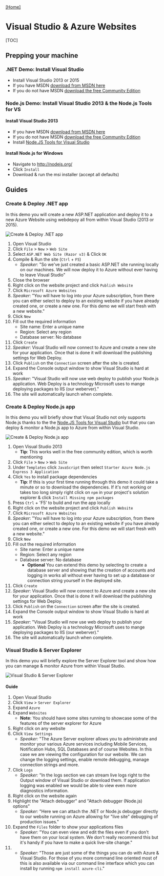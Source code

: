 [[Home]](../../README.html)

# Visual Studio & Azure Websites

[TOC]

## Prepping your machine

### .NET Demo: Install Visual Studio

* Install Visual Studio 2013 or 2015
* If you have MSDN [download from MSDN here](https://msdn.microsoft.com/en-us/subscriptions/downloads/)
* If you do not have MSDN [download the free Community Edition](http://www.visualstudio.com/en-us/products/visual-studio-community-vs.aspx)

### Node.js Demo: Install Visual Studio 2013 & the Node.js Tools for VS

#### Install Visual Studio 2013
* If you have MSDN [download from MSDN here](https://msdn.microsoft.com/en-us/subscriptions/downloads/)
* If you do not have MSDN [download the free Community Edition](http://www.visualstudio.com/en-us/products/visual-studio-community-vs.aspx)
* Install [Node.JS Tools for Visual Studio](https://nodejstools.codeplex.com/)

#### Install Node.js for Windows

- Navigate to http://nodejs.org/
- Click `Install`
- Download & run the msi installer (accept all defaults)

## Guides

### Create & Deploy .NET app

In this demo you will create a new ASP.NET application and deploy it to a new Azure Website using webdepoy all from within Visual Studio (2013 or 2015).

![Create & Deploy .NET app](assets/visual-studio-deploy-new-dotnet-site.gif)

1. Open Visual Studio
1. Click `File` > `New` > `Web Site`
1. Select `ASP.NET Web Site (Razor v3)` & Click `OK`
1. Compile & Run the site (`Ctrl` + `F5`)
	* *Speaker*: "So we've just created a basic ASP.NET site running locally on our machines. We will now deploy it to Azure without ever having to leave Visual Studio"
1. Close the browser
1. Right click on the website project and click `Publish Website`
1. Click `Microsoft Azure Websites`
1. *Speaker*: "You will have to log into your Azure subscription, from there you can either select to deploy to an existing website if you have already created one, or create a new one. For this demo we will start fresh with a new website."
1. Click `New`
1. Fill out the required information
	* Site name: Enter a unique name
	* Region: Select any region
	* Database server: No database
1. Click `Create`
1. *Speaker*: Visual Studio will now connect to Azure and create a new site for your application. Once that is done it will download the publishing settings for Web Deploy.
1. Click `Publish` on the `Connection` screen after the site is created.
1. Expand the Console output window to show Visual Studio is hard at work 
1. *Speaker*: "Visual Studio will now use web deploy to publish your Node.js application. Web Deploy is a technology Microsoft uses to mange deploying packages to IIS (our weberver)."
1. The site will automatically launch when complete.

### Create & Deploy Node.js app

In this demo you will briefly show that Visual Studio not only supports Node.js thanks to the the [Node.JS Tools for Visual Studio](https://nodejstools.codeplex.com/) but that you can deploy & monitor a Node.js app to Azure from within Visual Studio.

![Create & Deploy Node.js app](assets/visual-studio-deploy-new-node-site.gif)

1. Open Visual Studio 2013
	* **Tip**: This works well in the free community edition, which is worth mentioning
1. Click `File` > `New` > `Web Site`
1. Under `Templates` click `JavaScript` then select `Starter Azure Node.js Express 3 Application`
1. Click `Yes` to install package dependencies
	* **Tip**: If this is your first time running through this demo it could take a minute or so to download the dependencies. If it's not working or takes too long simply right click on `npm` in your project's solution explorer & click `Install Missing npm packages`
1. Press `Ctrl` + 'F5' to build and run the app locally
1. Right click on the website project and click `Publish Website`
1. Click `Microsoft Azure Websites`
1. *Speaker*: "You will have to log into your Azure subscription, from there you can either select to deploy to an existing website if you have already created one, or create a new one. For this demo we will start fresh with a new website."
1. Click `New`
1. Fill out the required information
	* Site name: Enter a unique name
	* Region: Select any region
	* Database server: No database
		* **Optional** You can extend this demo by selecting to create a database server and showing that the creation of accounts and logging in works all without ever having to set up a database or connection string yourself in the deployed site.
1. Click `Create`
1. *Speaker*: Visual Studio will now connect to Azure and create a new site for your application. Once that is done it will download the publishing settings for Web Deploy.
1. Click `Publish` on the `Connection` screen after the site is created.
1. Expand the Console output window to show Visual Studio is hard at work 
1. *Speaker*: "Visual Studio will now use web deploy to publish your application. Web Deploy is a technology Microsoft uses to mange deploying packages to IIS (our weberver)."
1. The site will automatically launch when complete.

### Visual Studio & Server Explorer

In this demo you will briefly explore the Server Explorer tool and show how you can manage & monitor Azure from within Visual Studio.

![Visual Studio & Server Explorer](./assets/visual-studio-server-explorer.gif)

#### Guide

1. Open Visual Studio
1. Click `View` > `Server Explorer`
1. Expand `Azure`
1. Expand `Websites`
	* **Note**: You should have some sites running to showcase some of the features of the server explorer for Azure
1. Right click on any website
1. Click `View Settings`
	* *Speaker:* "The Azure Server explorer allows you to administrate and monitor your various Azure services including Mobile Services, Notification Hubs, SQL Databases and of course Websites. In this case we are viewing the configuration for our website. We can change the logging settings, enable remote debugging, manage connection strings and more.
1. Click `Logs`
	* *Speaker:* "In the logs section we can stream live logs right to the Output window of Visual Studio or download them. If application logging was enabled we would be able to view even more diagnostics information.
1. Right click on the website again
1. Highlight the "Attach debugger" and "Attach debugger (Node.js) options"
	* *Speaker:* "Here we can attach the .NET or Node.js debugger directly to our website running on Azure allowing for "live site" debugging of production issues."
1. Expand the `Files` folder to show your applications files
	* *Speaker:* "You can even view and edit the files even if you don't have them on your local system. We don't really recommend this but it's handy if you have to make a quick live-site change."
1. * *Speaker:* "Those are just some of the things you can do with Azure & Visual Studio. For those of you more command line oriented most of this is also available via our command line interface which you can install by running `npm install azure-cli`."
